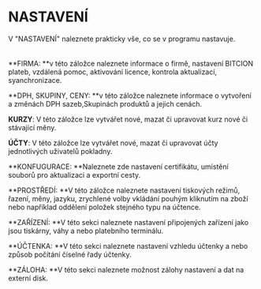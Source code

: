 # NASTAVENÍ

V "NASTAVENÍ" naleznete prakticky vše, co se v programu nastavuje.

###### 

**FIRMA: **v této záložce naleznete informace o firmě, nastavení BITCION plateb, vzdálená pomoc, aktivování licence, kontrola aktualizací, syanchronizace.

**DPH, SKUPINY, CENY: **v této záložce naleznete informace o vytvoření a změnách DPH sazeb,Skupinách produktů a jejich cenách.

**KURZY**: V této záložce lze vytvářet nové, mazat či upravovat kurz nové či stávající měny.

**ÚČTY**: V této záložce lze vytvářet nové, mazat či upravovat účty jednotlivých uživatelů pokladny.

**KONFUGURACE: **Naleznete zde nastavení certifikátu, umístění souborů pro aktualizaci a exportní cesty.

**PROSTŘEDÍ: **V této záložce naleznete nastavení tiskových režimů, řazení, měny, jazyku, zrychlené volby vkládání pouhým kliknutím na zboží nebo například oddělení položek  stejného typu na účtence.

**ZAŘÍZENÍ: **V této sekci naleznete nastavení připojených zařízení jako jsou tiskárny, váhy a nebo platebního terminálu.

**ÚČTENKA: **V této sekci naleznete nastavení vzhledu účtenky a nebo způsob počítání číselné řady účtenky.

**ZÁLOHA: **V této sekci naleznete možnost zálohy nastavení a dat na externí disk.

